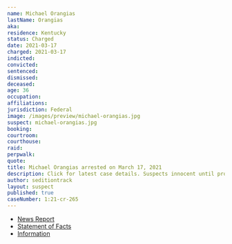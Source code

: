 ```yaml
---
name: Michael Orangias
lastName: Orangias
aka:
residence: Kentucky
status: Charged
date: 2021-03-17
charged: 2021-03-17
indicted:
convicted: 
sentenced: 
dismissed: 
deceased:
age: 36
occupation:
affiliations:
jurisdiction: Federal
image: /images/preview/michael-orangias.jpg
suspect: michael-orangias.jpg
booking:
courtroom:
courthouse:
raid:
perpwalk:
quote:
title: Michael Orangias arrested on March 17, 2021
description: Click for latest case details. Suspects innocent until proven guilty.
author: seditiontrack
layout: suspect
published: true
caseNumber: 1:21-cr-265
---
```

- [News Report](https://www.msn.com/en-us/news/crime/fbi-arrests-man-in-louisville-in-connection-with-jan-6-attack-on-us-capitol/ar-BB1eJyPL)
- [Statement of Facts](https://www.justice.gov/usao-dc/case-multi-defendant/file/1393711/download)
- [Information](https://www.justice.gov/usao-dc/case-multi-defendant/file/1393706/download)
